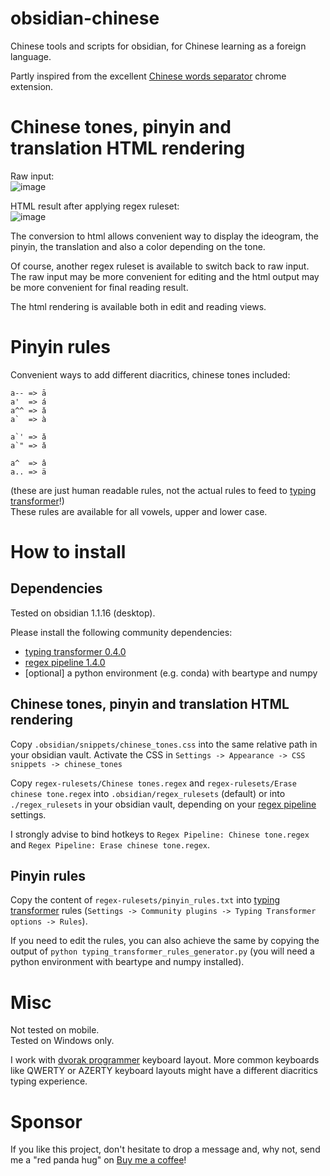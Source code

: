 obsidian-chinese
================
Chinese tools and scripts for obsidian, for Chinese learning as a foreign language.

Partly inspired from the excellent [Chinese words separator](https://chrome.google.com/webstore/detail/chinese-words-separator/gacfacdpfimbkgcnlegknnmcccjgcbnp) chrome extension.

# Chinese tones, pinyin and translation HTML rendering
Raw input:<br />
![image](https://user-images.githubusercontent.com/47475038/229428006-d3359be6-d786-4830-b063-92461a6a7296.png)

HTML result after applying regex ruleset:<br />
![image](https://user-images.githubusercontent.com/47475038/229427966-cd561f07-5cbb-4dac-8c8f-497ecb21c4ef.png)

The conversion to html allows convenient way to display the ideogram, the pinyin, the translation and also a color depending on the tone.

Of course, another regex ruleset is available to switch back to raw input.<br />
The raw input may be more convenient for editing and the html output may be more convenient for final reading result.

The html rendering is available both in edit and reading views.

# Pinyin rules

Convenient ways to add different diacritics, chinese tones included:
```
a-- => ā
a'  => á
a^^ => ǎ
a`  => à

a`' => ǎ
a`" => ǎ

a^  => â
a.. => ä
```
(these are just human readable rules, not the actual rules to feed to [typing transformer](https://github.com/aptend/typing-transformer-obsidian)!)<br />
These rules are available for all vowels, upper and lower case.

# How to install

## Dependencies
Tested on obsidian 1.1.16 (desktop).

Please install the following community dependencies:
* [typing transformer 0.4.0](https://github.com/aptend/typing-transformer-obsidian)
* [regex pipeline 1.4.0](https://github.com/No3371/obsidian-regex-pipeline)
* [optional] a python environment (e.g. conda) with beartype and numpy

## Chinese tones, pinyin and translation HTML rendering
Copy `.obsidian/snippets/chinese_tones.css` into the same relative path in your obsidian vault.
Activate the CSS in `Settings -> Appearance -> CSS snippets -> chinese_tones`

Copy `regex-rulesets/Chinese tones.regex` and `regex-rulesets/Erase chinese tone.regex` into `.obsidian/regex_rulesets` (default) or into `./regex_rulesets` in your obsidian vault, depending on your [regex pipeline](https://github.com/No3371/obsidian-regex-pipeline) settings.

I strongly advise to bind hotkeys to `Regex Pipeline: Chinese tone.regex` and `Regex Pipeline: Erase chinese tone.regex`.

## Pinyin rules

Copy the content of `regex-rulesets/pinyin_rules.txt` into [typing transformer](https://github.com/aptend/typing-transformer-obsidian) rules (`Settings -> Community plugins -> Typing Transformer options -> Rules`).

If you need to edit the rules, you can also achieve the same by copying the output of `python typing_transformer_rules_generator.py` (you will need a python environment with beartype and numpy installed).<br />

# Misc
Not tested on mobile.<br />
Tested on Windows only.<br />

I work with [dvorak programmer](https://www.kaufmann.no/roland/dvorak/) keyboard layout. More common keyboards like QWERTY or AZERTY keyboard layouts might have a different diacritics typing experience.

# Sponsor
If you like this project, don't hesitate to drop a message and, why not, send me a "red panda hug" on [Buy me a coffee](https://www.buymeacoffee.com/esuna.be)!
